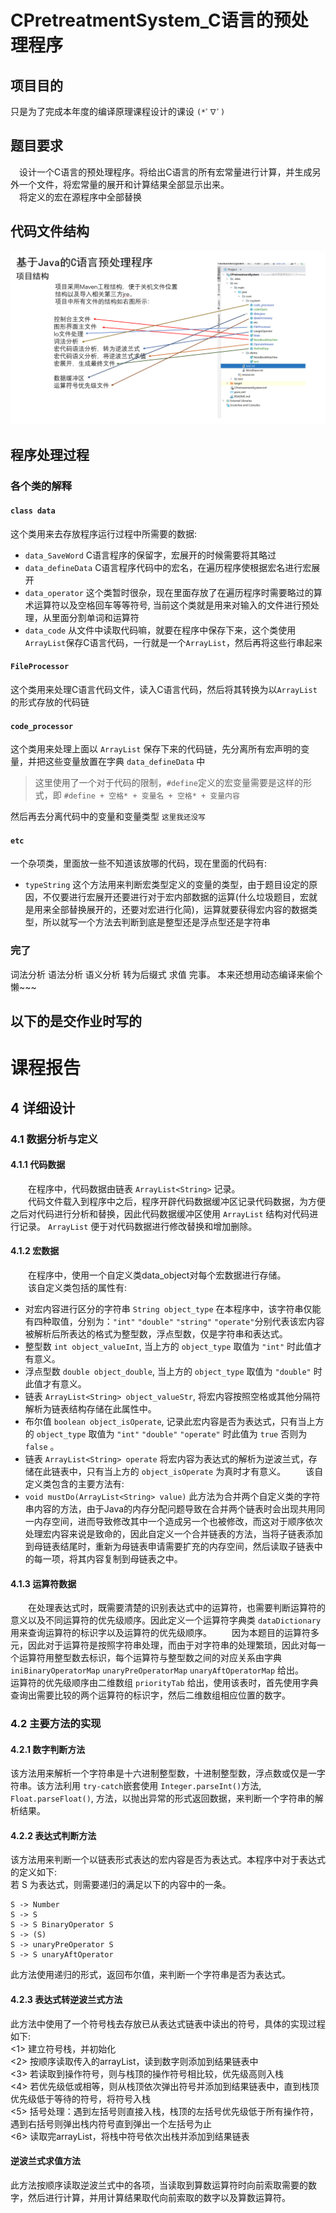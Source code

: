 # CPretreatmentSystem_C语言的预处理程序

## 项目目的
只是为了完成本年度的编译原理课程设计的课设 `(*ﾟ∇ﾟ)`

## 题目要求
&ensp;&ensp;设计一个C语言的预处理程序。将给出C语言的所有宏常量进行计算，并生成另外一个文件，将宏常量的展开和计算结果全部显示出来。<br>
&ensp;&ensp;将定义的宏在源程序中全部替换

## 代码文件结构

![files](file.png)

## 程序处理过程

### 各个类的解释

#### `class data`

这个类用来去存放程序运行过程中所需要的数据:<br>

* `data_SaveWord` C语言程序的保留字，宏展开的时候需要将其略过<br>
* `data_defineData` C语言程序代码中的宏名，在遍历程序使根据宏名进行宏展开<br>
* `data_operator` 这个类暂时很杂，现在里面存放了在遍历程序时需要略过的算术运算符以及空格回车等等符号, 当前这个类就是用来对输入的文件进行预处理，从里面分割单词和运算符<br>
* `data_code` 从文件中读取代码嘛，就要在程序中保存下来，这个类使用`ArrayList`保存C语言代码，一行就是一个`ArrayList`，然后再将这些行串起来

#### `FileProcessor`

这个类用来处理C语言代码文件，读入C语言代码，然后将其转换为以`ArrayList`的形式存放的代码链

#### `code_processor`

这个类用来处理上面以 `ArrayList` 保存下来的代码链，先分离所有宏声明的变量，并把这些变量放置在字典 `data_defineData` 中<br>

> 这里使用了一个对于代码的限制，`#define`定义的宏变量需要是这样的形式，即 `#define + 空格* + 变量名 + 空格* + 变量内容`

然后再去分离代码中的变量和变量类型 <small>这里我还没写</small>

#### `etc`

一个杂项类，里面放一些不知道该放哪的代码，现在里面的代码有:<br>
* `typeString` 这个方法用来判断宏类型定义的变量的类型，由于题目设定的原因，不仅要进行宏展开还要进行对于宏内部数据的运算(什么垃圾题目，宏就是用来全部替换展开的，还要对宏进行化简)，运算就要获得宏内容的数据类型，所以就写一个方法去判断到底是整型还是浮点型还是字符串

### 完了
词法分析 语法分析 语义分析 转为后缀式 求值 完事。
本来还想用动态编译来偷个懒~~~

## 以下的是交作业时写的

# 课程报告

## 4 详细设计

### 4.1 数据分析与定义

#### 4.1.1 代码数据
&ensp;&ensp;&ensp;&ensp;在程序中，代码数据由链表 `ArrayList<String>` 记录。<br>
&ensp;&ensp;&ensp;&ensp;代码文件载入到程序中之后，程序开辟代码数据缓冲区记录代码数据，为方便之后对代码进行分析和替换，因此代码数据缓冲区使用 `ArrayList` 结构对代码进行记录。 `ArrayList` 便于对代码数据进行修改替换和增加删除。<br>

#### 4.1.2 宏数据
&ensp;&ensp;&ensp;&ensp;在程序中，使用一个自定义类data_object对每个宏数据进行存储。<br>
&ensp;&ensp;&ensp;&ensp;该自定义类包括的属性有:<br>
* 对宏内容进行区分的字符串 `String object_type` 在本程序中，该字符串仅能有四种取值，分别为：`"int"` `"double"` `"string"` `"operate"`分别代表该宏内容被解析后所表达的格式为整型数，浮点型数，仅是字符串和表达式。
* 整型数 `int object_valueInt`, 当上方的 `object_type` 取值为 `"int"` 时此值才有意义。
* 浮点型数 `double object_double`, 当上方的 `object_type` 取值为 `"double"` 时此值才有意义。
* 链表 `ArrayList<String> object_valueStr`, 将宏内容按照空格或其他分隔符解析为链表结构存储在此属性中。
* 布尔值 `boolean object_isOperate`, 记录此宏内容是否为表达式，只有当上方的 `object_type` 取值为 `"int"` `"double"` `"operate"` 时此值为 `true` 否则为 `false` 。
* 链表 `ArrayList<String> operate` 将宏内容为表达式的解析为逆波兰式，存储在此链表中，只有当上方的 `object_isOperate` 为真时才有意义。
  &ensp;&ensp;&ensp;&ensp;该自定义类包含的主要方法有:
* `void mustDo(ArrayList<String> value)` 此方法为合并两个自定义类的字符串内容的方法，由于Java的内存分配问题导致在合并两个链表时会出现共用同一内存空间，进而导致修改其中一个造成另一个也被修改，而这对于顺序依次处理宏内容来说是致命的，因此自定义一个合并链表的方法，当将子链表添加到母链表结尾时，重新为母链表申请需要扩充的内存空间，然后读取子链表中的每一项，将其内容复制到母链表之中。

#### 4.1.3 运算符数据
&ensp;&ensp;&ensp;&ensp;在处理表达式时，既需要清楚的识别表达式中的运算符，也需要判断运算符的意义以及不同运算符的优先级顺序。因此定义一个运算符字典类 `dataDictionary`用来查询运算符的标识字以及运算符的优先级顺序。
&ensp;&ensp;&ensp;&ensp;因为本题目的运算符多元，因此对于运算符是按照字符串处理，而由于对字符串的处理繁琐，因此对每一个运算符用整型数去标识，每个运算符与整型数之间的对应关系由字典 `iniBinaryOperatorMap` `unaryPreOperatorMap` `unaryAftOperatorMap` 给出。
&ensp;&ensp;&ensp;&ensp;运算符的优先级顺序由二维数组 `priorityTab` 给出，使用该表时，首先使用字典查询出需要比较的两个运算符的标识字，然后二维数组相应位置的数字。

### 4.2 主要方法的实现
#### 4.2.1 数字判断方法
该方法用来解析一个字符串是十六进制整型数，十进制整型数，浮点数或仅是一字符串。该方法利用 `try-catch`嵌套使用 `Integer.parseInt()`方法, `Float.parseFloat()`, 方法，以抛出异常的形式返回数据，来判断一个字符串的解析结果。

#### 4.2.2 表达式判断方法

该方法用来判断一个以链表形式表达的宏内容是否为表达式。本程序中对于表达式的定义如下:<br>
若 S 为表达式，则需要递归的满足以下的内容中的一条。

```
S -> Number
S -> S
S -> S BinaryOperator S
S -> (S)
S -> unaryPreOperator S
S -> S unaryAftOperator
```

此方法使用递归的形式，返回布尔值，来判断一个字符串是否为表达式。

#### 4.2.3 表达式转逆波兰式方法

此方法中使用了一个符号栈去存放已从表达式链表中读出的符号，具体的实现过程如下:<br>
<1> 建立符号栈，并初始化<br>
<2> 按顺序读取传入的arrayList，读到数字则添加到结果链表中<br>
<3> 若读取到操作符号，则与栈顶的操作符号相比较，优先级高则入栈<br>
<4> 若优先级低或相等，则从栈顶依次弹出符号并添加到结果链表中，直到栈顶优先级低于等待的符号，将符号入栈<br>
<5> 括号处理：遇到左括号则直接入栈，栈顶的左括号优先级低于所有操作符，遇到右括号则弹出栈内符号直到弹出一个左括号为止<br>
<6> 读取完arrayList，将栈中符号依次出栈并添加到结果链表<br>

#### 逆波兰式求值方法

此方法按顺序读取逆波兰式中的各项，当读取到算数运算符时向前索取需要的数字，然后进行计算，并用计算结果取代向前索取的数字以及算数运算符。